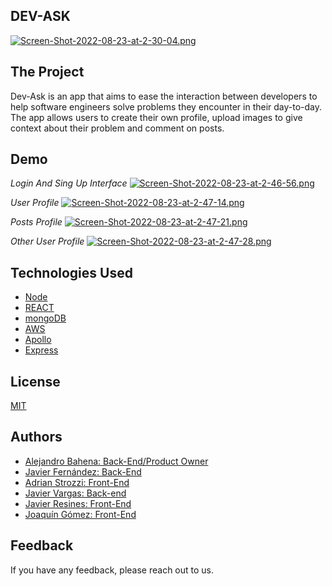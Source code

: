 
## DEV-ASK
[![Screen-Shot-2022-08-23-at-2-30-04.png](https://i.postimg.cc/hjh8XDdS/Screen-Shot-2022-08-23-at-2-30-04.png)](https://postimg.cc/ZBtvghHg)
## The Project


Dev-Ask is an app that aims to ease the interaction between developers to help software engineers solve problems they encounter in their day-to-day. The app allows users to create their own profile, upload images to give context about their problem and comment on posts.


## Demo

_Login And Sing Up Interface_
[![Screen-Shot-2022-08-23-at-2-46-56.png](https://i.postimg.cc/Y98K8xnr/Screen-Shot-2022-08-23-at-2-46-56.png)](https://postimg.cc/gXwT23bQ)

_User Profile_
[![Screen-Shot-2022-08-23-at-2-47-14.png](https://i.postimg.cc/wMGKYjYn/Screen-Shot-2022-08-23-at-2-47-14.png)](https://postimg.cc/GTGgkr2j)

_Posts Profile_
[![Screen-Shot-2022-08-23-at-2-47-21.png](https://i.postimg.cc/y6QCZv3n/Screen-Shot-2022-08-23-at-2-47-21.png)](https://postimg.cc/8s6Y8dHr)

_Other User Profile_
[![Screen-Shot-2022-08-23-at-2-47-28.png](https://i.postimg.cc/Wz3RyJCM/Screen-Shot-2022-08-23-at-2-47-28.png)](https://postimg.cc/ft6gtkwL)
## Technologies Used


* [Node](https://nodejs.org/es/)
* [REACT](reactjs.org)
* [mongoDB](https://www.mongodb.com/)
* [AWS](https://aws.amazon.com/es/free/?trk=6e90e8fa-6bd8-4a6f-be4b-3bc9e717eb2e&sc_channel=ps&ef_id=Cj0KCQjw9ZGYBhCEARIsAEUXITVekX9dYtg3qMbpyz_hj3TQFfX5FLaEbkmoGCHpg4ws-A4A8PIGjtkaAn7NEALw_wcB:G:s&s_kwcid=AL!4422!3!561348326849!e!!g!!amazon%20aws&ef_id=Cj0KCQjw9ZGYBhCEARIsAEUXITVekX9dYtg3qMbpyz_hj3TQFfX5FLaEbkmoGCHpg4ws-A4A8PIGjtkaAn7NEALw_wcB:G:s&s_kwcid=AL!4422!3!561348326849!e!!g!!amazon%20aws)
* [Apollo](https://www.apollographql.com/docs/react/)
* [Express](http://expressjs.com/)

## License

[MIT](https://choosealicense.com/licenses/mit/)














## Authors

- [Alejandro Bahena: Back-End/Product Owner](https://www.github.com/AlejandroBahSan)
- [Javier Fernández: Back-End](https://www.github.com/Zhune6)
- [Adrian Strozzi: Front-End](https://www.github.com/adrianstrozzi)
- [Javier Vargas: Back-end](https://www.github.com/JavierVargas97)
- [Javier Resines: Front-End](https://www.github.com/Javierrmsf)
- [Joaquín Gómez: Front-End](https://www.github.com/joacogm12)



## Feedback

If you have any feedback, please reach out to us.

